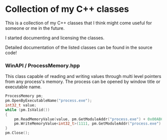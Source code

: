<h1>Collection of my C++ classes</h1>

This is a collection of my C++ classes that I think might come useful for someone or me in the future.

I started documenting and licensing the classes.

Detailed documentation of the listed classes can be found in the source code!

<h3>WinAPI / ProcessMemory.hpp</h3>
This class capable of reading and writing values through multi level pointers from any process's memory. The process can be opened by window title or executable name.

```cpp
ProcessMemory pm;
pm.OpenByExecutableName("process.exe");
int32_t value;
while (pm.IsValid())
{
	pm.ReadMemoryValue(value, pm.GetModuleAddr("process.exe") + 0x00ABCDEF, { 0x123, 0x234, 0x345, 0x456});
	pm.WriteMemoryValue<int32_t>(1111, pm.GetModuleAddr("process.exe") + 0x00123456);
}
pm.Close();
```
